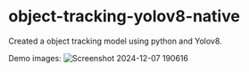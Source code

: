 ﻿# object-tracking-yolov8-native
Created a object tracking model using python and Yolov8.

 Demo images:
![Screenshot 2024-12-07 190616](https://github.com/user-attachments/assets/dfc4ec16-55ed-4767-ab33-82cc283e5730)

